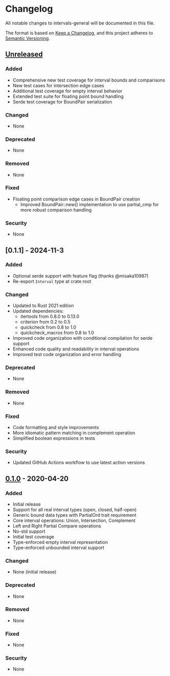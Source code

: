 # Changelog
All notable changes to intervals-general will be documented in this file.

The format is based on [Keep a Changelog](https://keepachangelog.com/en/1.0.0/),
and this project adheres to [Semantic Versioning](https://semver.org/spec/v2.0.0.html).

## [Unreleased]
### Added
- Comprehensive new test coverage for interval bounds and comparisons
- New test cases for intersection edge cases
- Additional test coverage for empty interval behavior
- Extended test suite for floating point bound handling
- Serde test coverage for BoundPair serialization

### Changed
- None

### Deprecated
- None

### Removed
- None

### Fixed
- Floating point comparison edge cases in BoundPair creation
  - Improved BoundPair::new() implementation to use partial_cmp for more robust comparison handling

### Security
- None

## [0.1.1] - 2024-11-3
### Added
- Optional serde support with feature flag (thanks @misaka10987)
- Re-export `Interval` type at crate root

### Changed
- Updated to Rust 2021 edition
- Updated dependencies:
  - itertools from 0.8.0 to 0.13.0
  - criterion from 0.2 to 0.5
  - quickcheck from 0.8 to 1.0
  - quickcheck_macros from 0.8 to 1.0
- Improved code organization with conditional compilation for serde support
- Enhanced code quality and readability in interval operations
- Improved test code organization and error handling

### Deprecated
- None

### Removed
- None

### Fixed
- Code formatting and style improvements
- More idiomatic pattern matching in complement operation
- Simplified boolean expressions in tests

### Security
- Updated GitHub Actions workflow to use latest action versions

## [0.1.0] - 2020-04-20
### Added
- Initial release
- Support for all real interval types (open, closed, half-open)
- Generic bound data types with PartialOrd trait requirement
- Core interval operations: Union, Intersection, Complement
- Left and Right Partial Compare operations
- No-std support
- Initial test coverage
- Type-enforced empty interval representation
- Type-enforced unbounded interval support

### Changed
- None (initial release)

### Deprecated
- None

### Removed
- None

### Fixed
- None

### Security
- None

[Unreleased]: https://github.com/electronjoe/intervals-general/compare/v0.1.0...HEAD
[0.1.0]: https://github.com/electronjoe/intervals-general/releases/tag/v0.1.0
